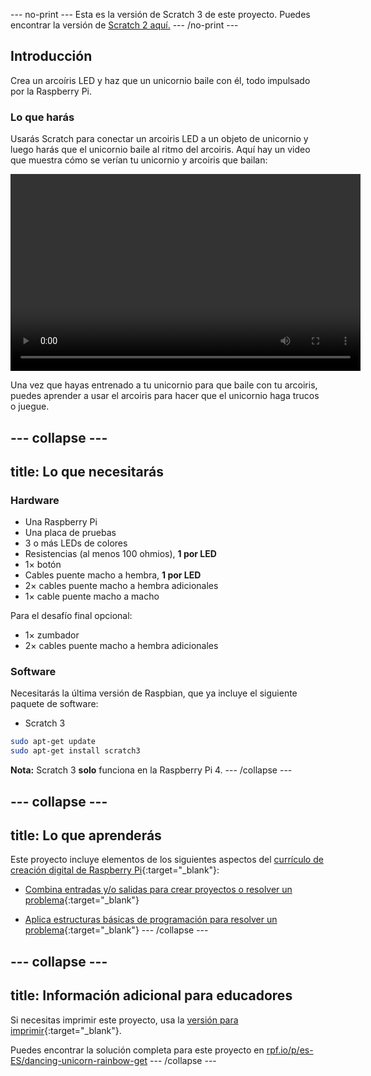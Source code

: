 --- no-print --- 
Esta es la versión de Scratch 3 de este proyecto. Puedes encontrar la versión de [Scratch 2 aquí.](https://projects.raspberrypi.org/es-ES/projects/dancing-unicorn-rainbow-scratch2) 
--- /no-print ---

## Introducción

Crea un arcoíris LED y haz que un unicornio baile con él, todo impulsado por la Raspberry Pi.

### Lo que harás

Usarás Scratch para conectar un arcoiris LED a un objeto de unicornio y luego harás que el unicornio baile al ritmo del arcoiris. Aquí hay un video que muestra cómo se verían tu unicornio y arcoiris que bailan:

<video width="560" height="315" controls>
<source src="resources/Screencast.mp4" type="video/mp4">
Tu navegador no soporta vídeo tag, prueba FireFox o Chrome
</video>

Una vez que hayas entrenado a tu unicornio para que baile con tu arcoiris, puedes aprender a usar el arcoiris para hacer que el unicornio haga trucos o juegue.

--- collapse ---
---
title: Lo que necesitarás
---

### Hardware

+ Una Raspberry Pi
+ Una placa de pruebas
+ 3 o más LEDs de colores
+ Resistencias (al menos 100 ohmios), **1 por LED**
+ 1× botón
+ Cables puente macho a hembra, **1 por LED**
+ 2× cables puente macho a hembra adicionales
+ 1× cable puente macho a macho

Para el desafío final opcional:

+ 1× zumbador
+ 2× cables puente macho a hembra adicionales

### Software

Necesitarás la última versión de Raspbian, que ya incluye el siguiente paquete de software:

+ Scratch 3

```bash
sudo apt-get update
sudo apt-get install scratch3
```

**Nota:** Scratch 3 **solo** funciona en la Raspberry Pi 4. --- /collapse ---

--- collapse ---
---
title: Lo que aprenderás
---

Este proyecto incluye elementos de los siguientes aspectos del [currículo de creación digital de Raspberry Pi](http://rpf.io/curriculum){:target="_blank"}:

+ [Combina entradas y/o salidas para crear proyectos o resolver un problema](https://curriculum.raspberrypi.org/physical-computing/builder/){:target="_blank"}

+ [Aplica estructuras básicas de programación para resolver un problema](https://www.raspberrypi.org/curriculum/programming/builder){:target="_blank"} --- /collapse ---

--- collapse ---
---
title: Información adicional para educadores
---

Si necesitas imprimir este proyecto, usa la [versión para imprimir](https://projects.raspberrypi.org/es-ES/projects/dancing-unicorn-rainbow/print){:target="_blank"}.

Puedes encontrar la solución completa para este proyecto en [rpf.io/p/es-ES/dancing-unicorn-rainbow-get](https://rpf.io/p/es-ES/dancing-unicorn-rainbow-get) --- /collapse ---
